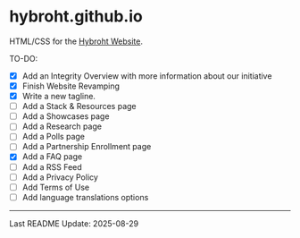 # hybroht.github.io
HTML/CSS for the [Hybroht Website](https://hybroht.com).

TO-DO:

- [X] Add an Integrity Overview with more information about our initiative
- [X] Finish Website Revamping
- [X] Write a new tagline.
- [ ] Add a Stack & Resources page
- [ ] Add a Showcases page
- [ ] Add a Research page
- [ ] Add a Polls page
- [ ] Add a Partnership Enrollment page
- [X] Add a FAQ page
- [ ] Add a RSS Feed
- [ ] Add a Privacy Policy
- [ ] Add Terms of Use
- [ ] Add language translations options

---

Last README Update: 2025-08-29